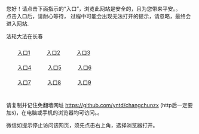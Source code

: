 您好！请点击下面指示的“入口”，浏览此网站是安全的，且为您带来平安。。 <br/>
点击入口后，请耐心等待， 过程中可能会出现无法打开的提示，请忽略，最终会进入网站. </br>

法轮大法在长春<br/>
<div style="padding:10px"><a style="margin:20px" target="_blank" href="https://d3dbc7ygqds09z.cloudfront.net/2Qpsp?navcihj" id="ccLink1" rel="nofollow">入口1</a> <a target="_blank" style="margin:20px" href="https://d2qr7uq6d1ejt8.cloudfront.net/2Qpsp?xmejsef" id="ccLink2" rel="nofollow">入口2</a> <a style="margin:20px" target="_blank" href="https://d30ovyip6b4iqo.cloudfront.net/2Qpsp?jjsnv" id="ccLink3" rel="nofollow">入口3</a></div>

<div style="padding:10px" ><a style="margin:20px" target="_blank" href="https://d3dbc7ygqds09z.cloudfront.net/2Qpsp?navcihj" id="ccLink4" rel="nofollow">入口4</a> <a style="margin:20px" href="https://d2qr7uq6d1ejt8.cloudfront.net/2Qpsp?xmejsef" target="_blank" id="ccLink5" rel="nofollow">入口5</a> <a style="margin:20px" href="https://d30ovyip6b4iqo.cloudfront.net/2Qpsp?jjsnv" target="_blank" id="ccLink6" rel="nofollow">入口6</a></div>

<div style="padding:10px"><a style="margin:20px" target="_blank" href="https://d3dbc7ygqds09z.cloudfront.net/2Qpsp?navcihj" id="ccLink7" rel="nofollow">入口7</a> <a style="margin:20px" href="https://d2qr7uq6d1ejt8.cloudfront.net/2Qpsp?xmejsef" target="_blank" id="ccLink8" rel="nofollow">入口8</a> <a style="margin:20px" target="_blank" href="https://d30ovyip6b4iqo.cloudfront.net/2Qpsp?jjsnv" id="ccLink9" rel="nofollow">入口9</a></div>

<br/>



请复制并记住免翻墙网址 https://github.com/yntd/changchunzx (http后一定要加s)，在电脑或手机的浏览器均可访问。。<br/>

微信如提示停止访问该网页，须先点击右上角，选择浏览器打开。
